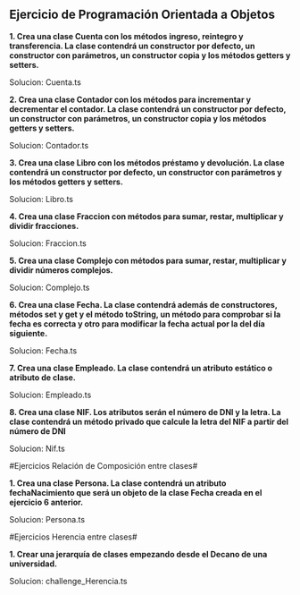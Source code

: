 ## Ejercicio de Programación Orientada a Objetos

**1. Crea una clase Cuenta con los métodos ingreso, reintegro y transferencia. La clase contendrá un constructor por defecto, un constructor con parámetros, un constructor copia y los métodos getters y setters.**

Solucion: Cuenta.ts

**2. Crea una clase Contador con los métodos para incrementar y decrementar el contador. La clase contendrá un constructor por defecto, un constructor con parámetros, un constructor copia y los métodos getters y setters.**

Solucion: Contador.ts

**3. Crea una clase Libro con los métodos préstamo y devolución. La clase contendrá un constructor por defecto, un constructor con parámetros y los métodos getters y setters.**

Solucion: Libro.ts

**4. Crea una clase Fraccion con métodos para sumar, restar, multiplicar y dividir fracciones.**

Solucion: Fraccion.ts

**5. Crea una clase Complejo con métodos para sumar, restar, multiplicar y dividir números complejos.**

Solucion: Complejo.ts

**6. Crea una clase Fecha. La clase contendrá además de constructores, métodos set y get y el método toString, un método para comprobar si la fecha es correcta y otro para modificar la fecha actual por la del día siguiente.**

Solucion: Fecha.ts

**7. Crea una clase Empleado. La clase contendrá un atributo estático o atributo de clase.**

Solucion: Empleado.ts

**8. Crea una clase NIF. Los atributos serán el número de DNI y la letra. La clase contendrá un método privado que calcule la letra del NIF a partir del número de DNI**

Solucion: Nif.ts

#Ejercicios Relación de Composición entre clases#

**1. Crea una clase Persona. La clase contendrá un atributo fechaNacimiento que será un objeto de la clase Fecha creada en el ejercicio 6 anterior.**

Solucion: Persona.ts

#Ejercicios Herencia entre clases#

**1. Crear una jerarquía de clases empezando desde el Decano de una universidad.**  

Solucion: challenge_Herencia.ts
